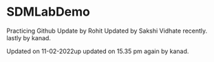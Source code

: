# SDMLabDemo
Practicing Github
Update by Rohit
Updated by Sakshi Vidhate recently.
lastly by kanad.

Updated on 11-02-2022up
updated on 15.35 pm again by kanad.